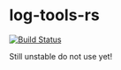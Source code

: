 log-tools-rs
============

[![Build Status](https://travis-ci.org/cdumay/log-tools-rs.svg?branch=master)](https://travis-ci.org/cdumay/log-tools-rs)

Still unstable do not use yet!